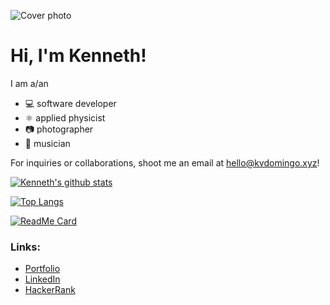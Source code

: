 ![Cover photo](https://res.cloudinary.com/kdphotography-assets/image/upload/c_fill,ar_2.39,r_6/v1/kdphotography/portfolio/static/portfolio/media-private/latest/20190407_1.jpg)

# Hi, I'm Kenneth!

I am a/an
- 💻 software developer
- ⚛ applied physicist
- 📷 photographer
- 🎸 musician

For inquiries or collaborations, shoot me an email at hello@kvdomingo.xyz!

[![Kenneth's github stats](https://github-readme-stats.kvdomingo.vercel.app/api?username=kvdomingo&count_private=true&show_icons=true&include_all_commits=true)](https://github.com/kvdomingo/github-readme-stats)

[![Top Langs](https://github-readme-stats.kvdomingo.vercel.app/api/top-langs/?username=kvdomingo&hide=jupyter%20notebook,tex&langs_count=5&layout=compact)](https://github.com/anuraghazra/github-readme-stats)

[![ReadMe Card](https://github-readme-stats.kvdomingo.vercel.app/api/pin/?username=anuraghazra&repo=github-readme-stats)](https://github.com/anuraghazra/github-readme-stats)

### Links:
- [Portfolio](https://kvdomingo.xyz)
- [LinkedIn](https://linkedin.com/in/kvdomingo)
- [HackerRank](https://www.hackerrank.com/kvdomingo)
